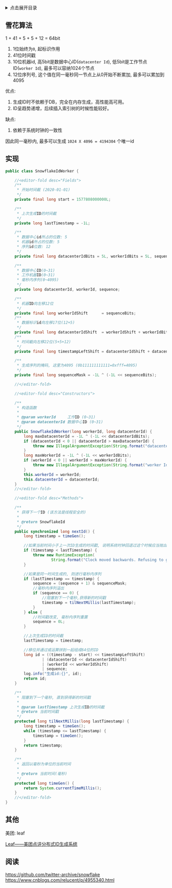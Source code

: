 <details>
<summary>点击展开目录</summary>
<!-- TOC -->

- [雪花算法](#雪花算法)
- [实现](#实现)
- [其他](#其他)
- [阅读](#阅读)

<!-- /TOC -->
</details>

## 雪花算法

1 + 41 + 5 + 5 + 12 = 64bit

1. 1位始终为`0`, 起标识作用
2. 41位时间戳
3. 10位机器id, 高5bit是数据中心ID(`datacenter Id`), 低5bit是工作节点ID(`worker Id`), 最多可以容纳1024个节点
4. 12位序列号, 这个值在同一毫秒同一节点上从0开始不断累加, 最多可以累加到4095

优点:
1. 生成ID时不依赖于DB，完全在内存生成，高性能高可用。
2. ID呈趋势递增，后续插入索引树的时候性能较好。

缺点:
1. 依赖于系统时钟的一致性

因此同一毫秒内, 最多可以生成 `1024 X 4096 = 4194304` 个唯一id

## 实现


```Java
public class SnowflakeIdWorker {

    //<editor-fold desc="Fields">
    /**
     * 开始时间截 (2020-01-01)
     */
    private final long start = 1577808000000L;

    /**
     * 上次生成ID的时间截
     */
    private long lastTimestamp = -1L;

    /**
     * 数据中心id所占的位数: 5
     * 机器id所占的位数: 5
     * 序列id位数: 12
     */
    private final long datacenterIdBits = 5L, workerIdBits = 5L, sequenceBits = 12L;

    /**
     * 数据中心ID(0~31)
     * 工作机器ID(0~31)
     * 毫秒内序列(0~4095)
     */
    private long datacenterId, workerId, sequence;

    /**
     * 机器ID向左移12位
     */
    private final long workerIdShift      = sequenceBits;
    /**
     * 数据标识id向左移17位(12+5)
     */
    private final long datacenterIdShift  = workerIdShift + workerIdBits;
    /**
     * 时间截向左移22位(5+5+12)
     */
    private final long timestampLeftShift = datacenterIdShift + datacenterIdBits;

    /**
     * 生成序列的掩码, 这里为4095 (0b111111111111=0xfff=4095)
     */
    private final long sequenceMask = -1L ^ (-1L << sequenceBits);

    //</editor-fold>

    //<editor-fold desc="Constructors">

    /**
     * 构造函数
     *
     * @param workerId     工作ID (0~31)
     * @param datacenterId 数据中心ID (0~31)
     */
    public SnowflakeIdWorker(long workerId, long datacenterId) {
        long maxDatacenterId = -1L ^ (-1L << datacenterIdBits);
        if (datacenterId < 0 || datacenterId > maxDatacenterId) {
            throw new IllegalArgumentException(String.format("datacenter Id can't be greater than %d or less than 0", maxDatacenterId));
        }
        long maxWorkerId = -1L ^ (-1L << workerIdBits);
        if (workerId < 0 || workerId > maxWorkerId) {
            throw new IllegalArgumentException(String.format("worker Id can't be greater than %d or less than 0", maxWorkerId));
        }
        this.workerId = workerId;
        this.datacenterId = datacenterId;
    }
    //</editor-fold>

    //<editor-fold desc="Methods">

    /**
     * 获得下一个ID (该方法是线程安全的)
     *
     * @return SnowflakeId
     */
    public synchronized long nextId() {
        long timestamp = timeGen();

        //如果当前时间小于上一次ID生成的时间戳, 说明系统时钟回退过这个时候应当抛出异常
        if (timestamp < lastTimestamp) {
            throw new RuntimeException(
                    String.format("Clock moved backwards. Refusing to generate id for %d milliseconds", lastTimestamp - timestamp));
        }

        //如果是同一时间生成的, 则进行毫秒内序列
        if (lastTimestamp == timestamp) {
            sequence = (sequence + 1) & sequenceMask;
            //毫秒内序列溢出
            if (sequence == 0) {
                //阻塞到下一个毫秒,获得新的时间戳
                timestamp = tilNextMillis(lastTimestamp);
            }
        } else {
            //时间戳改变, 毫秒内序列重置
            sequence = 0L;
        }

        //上次生成ID的时间截
        lastTimestamp = timestamp;

        //移位并通过或运算拼到一起组成64位的ID
        long id = ((timestamp - start) << timestampLeftShift)
                | (datacenterId << datacenterIdShift)
                | (workerId << workerIdShift)
                | sequence;
        log.info("生成id:{}", id);
        return id;
    }

    /**
     * 阻塞到下一个毫秒, 直到获得新的时间戳
     *
     * @param lastTimestamp 上次生成ID的时间截
     * @return 当前时间戳
     */
    protected long tilNextMillis(long lastTimestamp) {
        long timestamp = timeGen();
        while (timestamp <= lastTimestamp) {
            timestamp = timeGen();
        }
        return timestamp;
    }

    /**
     * 返回以毫秒为单位的当前时间
     *
     * @return 当前时间(毫秒)
     */
    protected long timeGen() {
        return System.currentTimeMillis();
    }
    //</editor-fold>
}
```

## 其他

美团: leaf

[Leaf——美团点评分布式ID生成系统](https://tech.meituan.com/2017/04/21/mt-leaf.html)

## 阅读

https://github.com/twitter-archive/snowflake
https://www.cnblogs.com/relucent/p/4955340.html